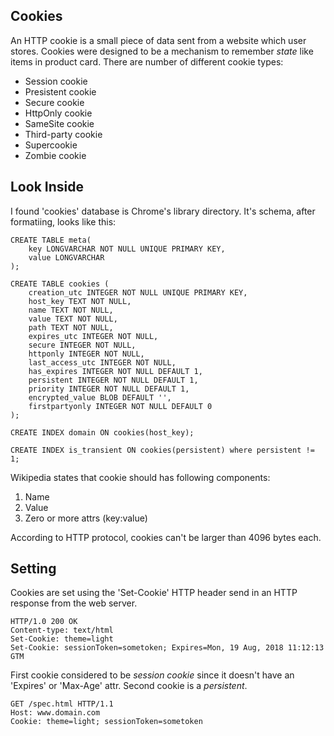## Cookies
An HTTP cookie is a small piece of data sent from a website which user stores. Cookies were designed to be a mechanism to remember *state* like items in product card. There are number of different cookie types:

- Session cookie
- Presistent cookie
- Secure cookie
- HttpOnly cookie
- SameSite cookie
- Third-party cookie
- Supercookie
- Zombie cookie

## Look Inside
I found 'cookies' database is Chrome's library directory. It's schema, after formatiing, looks like this:

```
CREATE TABLE meta(
    key LONGVARCHAR NOT NULL UNIQUE PRIMARY KEY,
    value LONGVARCHAR
);

CREATE TABLE cookies (
    creation_utc INTEGER NOT NULL UNIQUE PRIMARY KEY,
    host_key TEXT NOT NULL,
    name TEXT NOT NULL,
    value TEXT NOT NULL,
    path TEXT NOT NULL,
    expires_utc INTEGER NOT NULL,
    secure INTEGER NOT NULL,
    httponly INTEGER NOT NULL,
    last_access_utc INTEGER NOT NULL, 
    has_expires INTEGER NOT NULL DEFAULT 1, 
    persistent INTEGER NOT NULL DEFAULT 1,
    priority INTEGER NOT NULL DEFAULT 1,
    encrypted_value BLOB DEFAULT '',
    firstpartyonly INTEGER NOT NULL DEFAULT 0
);

CREATE INDEX domain ON cookies(host_key);

CREATE INDEX is_transient ON cookies(persistent) where persistent != 1;
```

Wikipedia states that cookie should has following components:

1. Name
2. Value
3. Zero or more attrs (key:value)

According to HTTP protocol, cookies can't be larger than 4096 bytes each.

## Setting
Cookies are set using the 'Set-Cookie' HTTP header send in an HTTP response from the web server.

```
HTTP/1.0 200 OK
Content-type: text/html
Set-Cookie: theme=light
Set-Cookie: sessionToken=sometoken; Expires=Mon, 19 Aug, 2018 11:12:13 GTM
```

First cookie considered to be *session cookie* since it doesn't have an 'Expires' or 'Max-Age' attr. Second cookie is a *persistent*.

```
GET /spec.html HTTP/1.1
Host: www.domain.com
Cookie: theme=light; sessionToken=sometoken
```

